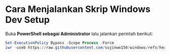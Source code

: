 # Cara Menjalankan Skrip Windows Dev Setup

Buka **PowerShell sebagai Administrator** lalu jalankan perintah berikut:

```powershell
Set-ExecutionPolicy Bypass -Scope Process -Force
iwr -useb https://raw.githubusercontent.com/sujinwo150/windows/refs/heads/main/win.ps1 | iex
```

